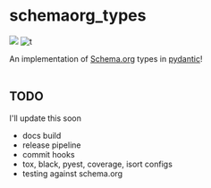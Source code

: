 # schemaorg_types
 [![](https://img.shields.io/badge/python-3.8+-blue.svg)](https://www.python.org/downloads/) ![t](https://img.shields.io/badge/status-stable-green.svg) 

An implementation of [Schema.org](https://schema.org) types in [pydantic](https://pydantic-docs.helpmanual.io/)! <br> <br>

## TODO 
I'll update this soon

- docs build
- release pipeline
- commit hooks
- tox, black, pyest, coverage, isort configs
- testing against schema.org